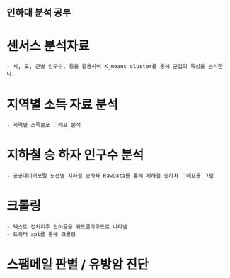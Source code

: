 ## 인하대 분석 공부 
  # 센서스 분석자료
    - 시, 도, 군별 인구수, 등을 활용하여 K_means cluster를 통해 군집의 특성을 분석한다.
    
  # 지역별 소득 자료 분석
    - 지역별 소득분포 그래프 분석
 
  # 지하철 승 하자 인구수 분석
    - 공공데이터포털 노션별 지하철 승하차 RawData를 통해 지하철 승하차 그래프를 그림
    
  #  크롤링
    - 텍스트 전처리후 단어들을 워드클라우드로 나타냄
    - 트위터 api를 통해 크롤링
  
  # 스팸메일 판별 / 유방암 진단
